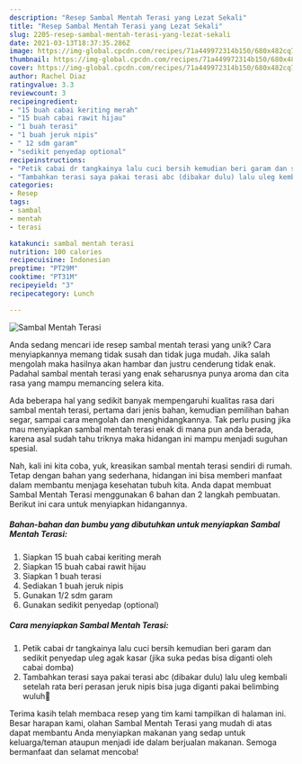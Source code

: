 ```yaml
---
description: "Resep Sambal Mentah Terasi yang Lezat Sekali"
title: "Resep Sambal Mentah Terasi yang Lezat Sekali"
slug: 2205-resep-sambal-mentah-terasi-yang-lezat-sekali
date: 2021-03-13T18:37:35.286Z
image: https://img-global.cpcdn.com/recipes/71a449972314b150/680x482cq70/sambal-mentah-terasi-foto-resep-utama.jpg
thumbnail: https://img-global.cpcdn.com/recipes/71a449972314b150/680x482cq70/sambal-mentah-terasi-foto-resep-utama.jpg
cover: https://img-global.cpcdn.com/recipes/71a449972314b150/680x482cq70/sambal-mentah-terasi-foto-resep-utama.jpg
author: Rachel Diaz
ratingvalue: 3.3
reviewcount: 3
recipeingredient:
- "15 buah cabai keriting merah"
- "15 buah cabai rawit hijau"
- "1 buah terasi"
- "1 buah jeruk nipis"
- " 12 sdm garam"
- "sedikit penyedap optional"
recipeinstructions:
- "Petik cabai dr tangkainya lalu cuci bersih kemudian beri garam dan sedikit penyedap uleg agak kasar (jika suka pedas bisa diganti oleh cabai domba)"
- "Tambahkan terasi saya pakai terasi abc (dibakar dulu) lalu uleg kembali setelah rata beri perasan jeruk nipis bisa juga diganti pakai belimbing wuluh🤤"
categories:
- Resep
tags:
- sambal
- mentah
- terasi

katakunci: sambal mentah terasi 
nutrition: 100 calories
recipecuisine: Indonesian
preptime: "PT29M"
cooktime: "PT31M"
recipeyield: "3"
recipecategory: Lunch

---
```



![Sambal Mentah Terasi](https://img-global.cpcdn.com/recipes/71a449972314b150/680x482cq70/sambal-mentah-terasi-foto-resep-utama.jpg)

Anda sedang mencari ide resep sambal mentah terasi yang unik? Cara menyiapkannya memang tidak susah dan tidak juga mudah. Jika salah mengolah maka hasilnya akan hambar dan justru cenderung tidak enak. Padahal sambal mentah terasi yang enak seharusnya punya aroma dan cita rasa yang mampu memancing selera kita.

Ada beberapa hal yang sedikit banyak mempengaruhi kualitas rasa dari sambal mentah terasi, pertama dari jenis bahan, kemudian pemilihan bahan segar, sampai cara mengolah dan menghidangkannya. Tak perlu pusing jika mau menyiapkan sambal mentah terasi enak di mana pun anda berada, karena asal sudah tahu triknya maka hidangan ini mampu menjadi suguhan spesial.




Nah, kali ini kita coba, yuk, kreasikan sambal mentah terasi sendiri di rumah. Tetap dengan bahan yang sederhana, hidangan ini bisa memberi manfaat dalam membantu menjaga kesehatan tubuh kita. Anda dapat membuat Sambal Mentah Terasi menggunakan 6 bahan dan 2 langkah pembuatan. Berikut ini cara untuk menyiapkan hidangannya.

<!--inarticleads1-->

##### Bahan-bahan dan bumbu yang dibutuhkan untuk menyiapkan Sambal Mentah Terasi:

1. Siapkan 15 buah cabai keriting merah
1. Siapkan 15 buah cabai rawit hijau
1. Siapkan 1 buah terasi
1. Sediakan 1 buah jeruk nipis
1. Gunakan  1/2 sdm garam
1. Gunakan sedikit penyedap (optional)




<!--inarticleads2-->

##### Cara menyiapkan Sambal Mentah Terasi:

1. Petik cabai dr tangkainya lalu cuci bersih kemudian beri garam dan sedikit penyedap uleg agak kasar (jika suka pedas bisa diganti oleh cabai domba)
1. Tambahkan terasi saya pakai terasi abc (dibakar dulu) lalu uleg kembali setelah rata beri perasan jeruk nipis bisa juga diganti pakai belimbing wuluh🤤




Terima kasih telah membaca resep yang tim kami tampilkan di halaman ini. Besar harapan kami, olahan Sambal Mentah Terasi yang mudah di atas dapat membantu Anda menyiapkan makanan yang sedap untuk keluarga/teman ataupun menjadi ide dalam berjualan makanan. Semoga bermanfaat dan selamat mencoba!
